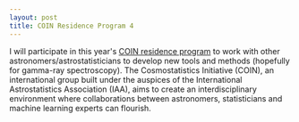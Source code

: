```yaml
---
layout: post
title: COIN Residence Program 4
---
```


I will participate in this year's [COIN residence program](https://iaacoin.wixsite.com/crp2017) to work with other astronomers/astrostatisticians to develop new tools and methods (hopefully for gamma-ray spectroscopy). The Cosmostatistics Initiative (COIN), an international  group built under the auspices of the International Astrostatistics Association (IAA), aims to create an interdisciplinary environment where collaborations between astronomers, statisticians and machine learning experts can flourish.  

